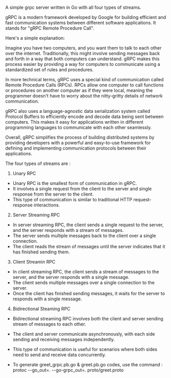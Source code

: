 A simple grpc server written in Go with all four types of streams.

gRPC is a modern framework developed by Google for building efficient and fast communication systems between different software applications. It stands for "gRPC Remote Procedure Call".

Here's a simple explanation:

Imagine you have two computers, and you want them to talk to each other over the internet. Traditionally, this might involve sending messages back and forth in a way that both computers can
understand. gRPC makes this process easier by providing a way for computers to communicate using a standardized set of rules and procedures.

In more technical terms, gRPC uses a special kind of communication called Remote Procedure Calls (RPCs). RPCs allow one computer to call functions or procedures on another computer as if they
were local, meaning the programmer doesn't have to worry about the nitty-gritty details of network communication.

gRPC also uses a language-agnostic data serialization system called Protocol Buffers to efficiently encode and decode data being sent between computers. This makes it easy for applications
written in different programming languages to communicate with each other seamlessly.

Overall, gRPC simplifies the process of building distributed systems by providing developers with a powerful and easy-to-use framework for defining and implementing communication protocols
between their applications.


The four types of streams are :

1. Unary RPC
  * Unary RPC is the smallest form of communication in gRPC.
  * It involves a single request from the client to the server and single response from the server to the client.
  * This type of communication is similar to  traditional HTTP request-response interactions.

2. Server Streaming RPC
  * In server streaming RPC, the client sends a single request to the server, and the server responds with a stream of messages.
  * The server sends multiple messages back to the client over a single connection.
  * The client reads the stream of messages until the server indicates that it has finished sending them.

3. Client Streamin RPC
  * In client streaming RPC, the client sends a stream of messages to the server, and the server responds with a single message.
  * The client sends multiple messages over a single connection to the server.
  * Once the client has finished sending messages, it waits for the server to responds with a single message.

4. Bidirectional Steaming RPC
  * Bidirectional streaming RPC involves both the client and server sending stream of messages to each other.
  * The client and server communicate asynchronously, with each side sending and receiving messages independently.
  * This type of communication is useful for scenarios where both sides need to send and receive data concurrently.

* To generate greet_grpc.pb.go & greet.pb.go codes, use the command : protoc --go_out=. --go-grpc_out=. proto/greet.proto
